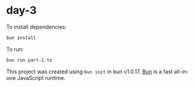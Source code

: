 # day-3

To install dependencies:

```bash
bun install
```

To run:

```bash
bun run part-1.ts
```

This project was created using `bun init` in bun v1.0.17. [Bun](https://bun.sh) is a fast all-in-one JavaScript runtime.
